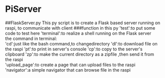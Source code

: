 # PiServer
##FlaskServer.py
This py script is to create a Flask based server running on raspi, to communicate with client
###function in this py
'test':to put some code to test here
'terminal':to realize a shell running on the Flask server<br>
the command in terminal:<br>
'cd':just like the bash command,to changedirectory
'dl':to download file on the raspi
'pt':to print in server's console
'cp':to copy to the server's clipboard
'zp':to make the current directory as a zipfile ,then send it from the raspi<br>
'upload_page':to create a page that can upload files to the raspi<br>
'navigator':a simple navigator that can browse file in the raspi<br>

